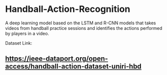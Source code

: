 # Handball-Action-Recognition
A deep learning model based on the LSTM and R-CNN models that takes videos from handball practice sessions and identifies the actions performed by players in a video.

Dataset Link:
## https://ieee-dataport.org/open-access/handball-action-dataset-uniri-hbd

